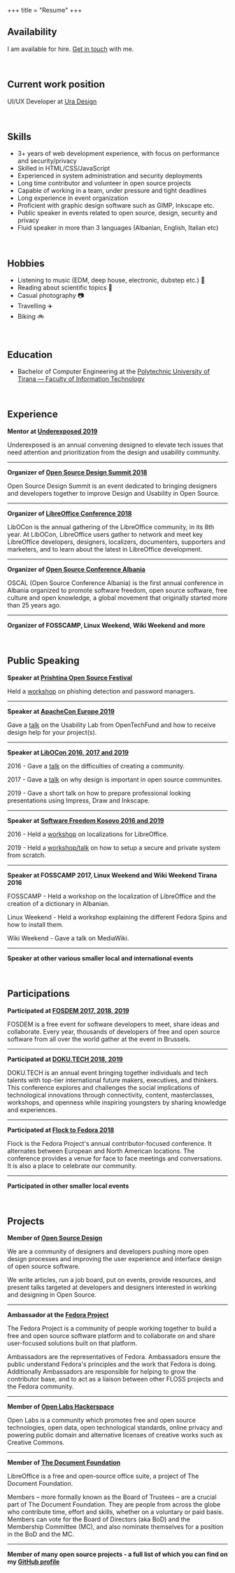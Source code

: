 +++
title = "Resume"
+++

## Availability

I am available for hire. [Get in touch](/about#contact) with me.

<br>

## Current work position

UI/UX Developer at [Ura Design](https://ura.design)

<br>

## Skills

- 3+ years of web development experience, with focus on performance and security/privacy
- Skilled in HTML/CSS/JavaScript
- Experienced in system administration and security deployments
- Long time contributor and volunteer in open source projects
- Capable of working in a team, under pressure and tight deadlines
- Long experience in event organization
- Proficient with graphic design software such as GIMP, Inkscape etc.
- Public speaker in events related to open source, design, security and privacy
- Fluid speaker in more than 3 languages (Albanian, English, Italian etc)

<br>

## Hobbies

- Listening to music (EDM, deep house, electronic, dubstep etc.) :musical_note:
- Reading about scientific topics :book:
- Casual photography :camera:
- Travelling :airplane:
- Biking :bike:

<br>

## Education

- Bachelor of Computer Engineering at the [Polytechnic University of Tirana — Faculty of Information Technology](http://www.fti.edu.al/)

<br>

## Experience

**Mentor at [Underexposed 2019](https://simplysecure.org/underexposed/)**

Underexposed is an annual convening designed to elevate tech issues that need attention and prioritization from the design and usability community.

---

**Organizer of [Open Source Design Summit 2018](https://opensourcedesign.net/summit)**

Open Source Design Summit is an event dedicated to bringing designers and developers together to improve Design and Usability in Open Source.

---

**Organizer of [LibreOffice Conference 2018](https://libocon.org/2018)**

LibOCon is the annual gathering of the LibreOffice community, in its 8th year. At LibOCon, LibreOffice users gather to network and meet key LibreOffice developers, designers, localizers, documenters, supporters and marketers, and to learn about the latest in LibreOffice development.

---

**Organizer of [Open Source Conference Albania](https://osc.al/)**

OSCAL (Open Source Conference Albania) is the first annual conference in Albania organized to promote software freedom, open source software, free culture and open knowledge, a global movement that originally started more than 25 years ago.

---

**Organizer of FOSSCAMP, Linux Weekend, Wiki Weekend and more**

<br>

## Public Speaking

**Speaker at [Prishtina Open Source Festival](https://www.facebook.com/events/603198710426816/)**

Held a [workshop](https://github.com/AnXh3L0/Presentations/raw/master/Security%20Workshop.pdf) on phishing detection and password managers.

---

**Speaker at [ApacheCon Europe 2019](https://aceu19.apachecon.com/)**

Gave a [talk](https://youtu.be/IZfmRL_wLOM) on the Usability Lab from OpenTechFund and how to receive design help for your project(s).

---

**Speaker at [LibOCon 2016, 2017 and 2019](https://libocon.org)**

2016 - Gave a [talk](https://www.youtube.com/watch?v=SbSNYwwGsBo) on the difficulties of creating a community.

2017 - Gave a [talk](https://libocon.org/assets/Conference/Rome/Slides/PresAnxhelo.pdf) on why design is important in open source communites.

2019 - Gave a short talk on how to prepare professional looking presentations using Impress, Draw and Inkscape.

---

**Speaker at [Software Freedom Kosovo 2016 and 2019](http://sfk.flossk.org)**

2016 - Held a [workshop](/sfk-16) on localizations for LibreOffice.

2019 - Held a [workshop/talk](/sfk-2019) on how to setup a secure and private system from scratch.

---

**Speaker at FOSSCAMP 2017, Linux Weekend and Wiki Weekend Tirana 2016**

FOSSCAMP - Held a workshop on the localization of LibreOffice and the creation of a dictionary in Albanian.

Linux Weekend - Held a workshop explaining the different Fedora Spins and how to install them.

Wiki Weekend - Gave a talk on MediaWiki.

---

**Speaker at other various smaller local and international events**

<br>

## Participations

**Participated at [FOSDEM 2017, 2018, 2019](https://fosdem.org)**

FOSDEM is a free event for software developers to meet, share ideas and collaborate. Every year, thousands of developers of free and open source software from all over the world gather at the event in Brussels.

---

**Participated at [DOKU.TECH 2018, 2019](http://doku.tech/)**

DOKU.TECH is an annual event bringing together individuals and tech talents with top-tier international future makers, executives, and thinkers. This conference explores and challenges the social implications of technological innovations through connectivity, content, masterclasses, workshops, and openness while inspiring youngsters by sharing knowledge and experiences.

---

**Participated at [Flock to Fedora 2018](https://flocktofedora.org/)**

Flock is the Fedora Project's annual contributor-focused conference. It alternates between European and North American locations. The conference provides a venue for face to face meetings and conversations. It is also a place to celebrate our community.

---

**Participated in other smaller local events**

<br>

## Projects

**Member of [Open Source Design](https://opensourcedesign.net/)**

We are a community of designers and developers pushing more open design processes and improving the user experience and interface design of open source software.

We write articles, run a job board, put on events, provide resources, and present talks targeted at developers and designers interested in working and designing in Open Source.

---

**Ambassador at the [Fedora Project](https://getfedora.org/)**

The Fedora Project is a community of people working together to build a free and open source software platform and to collaborate on and share user-focused solutions built on that platform.

Ambassadors are the representatives of Fedora. Ambassadors ensure the public understand Fedora's principles and the work that Fedora is doing. Additionally Ambassadors are responsible for helping to grow the contributor base, and to act as a liaison between other FLOSS projects and the Fedora community.

---

**Member of [Open Labs Hackerspace](https://openlabs.cc/en)**

Open Labs is a community which promotes free and open source technologies, open data, open technological standards, online privacy and powering public domain and alternative licenses of creative works such as Creative Commons.

---

**Member of [The Document Foundation](https://www.documentfoundation.org/)**

LibreOffice is a free and open-source office suite, a project of The Document Foundation.

Members – more formally known as the Board of Trustees – are a crucial part of The Document Foundation. They are people from across the globe who contribute time, effort and skills, whether on a voluntary or paid basis. Members can vote for the Board of Directors (aka BoD) and the Membership Committee (MC), and also nominate themselves for a position in the BoD and the MC.

---

**Member of many open source projects - a full list of which you can find on my [GitHub profile](https://github.com/AnXh3L0)**

<br>
